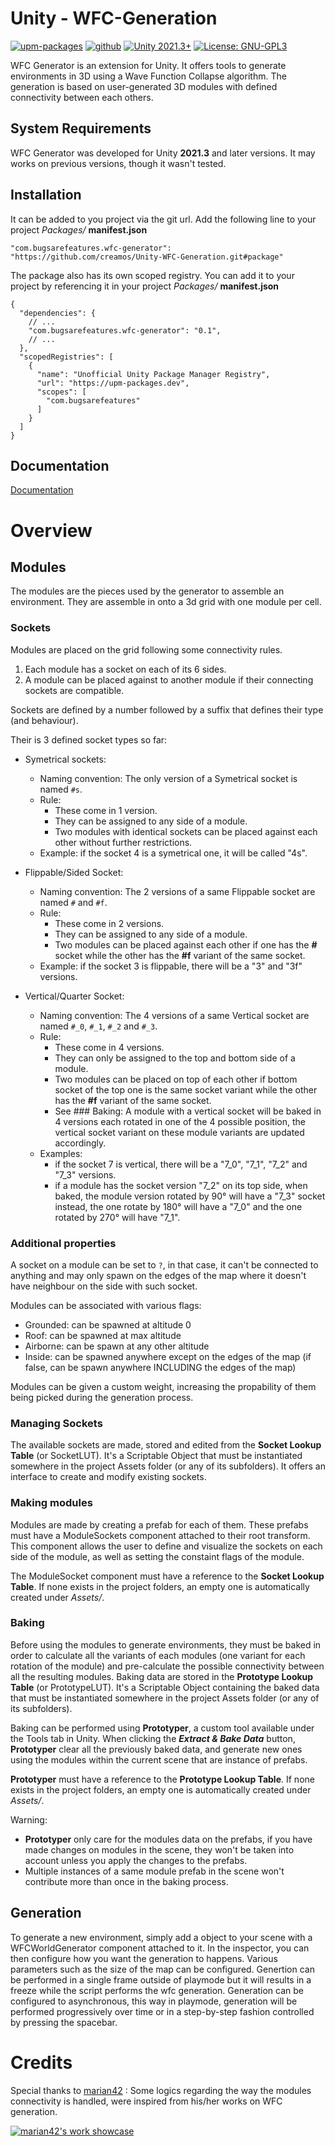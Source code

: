 # Unity - WFC-Generation
[![upm-packages](https://img.shields.io/badge/upm_packages-v0.3-green.svg)](https://upm-packages.dev/-/web/detail/com.bugsarefeatures.wfc-generator/)
[![github](https://img.shields.io/badge/github-v0.3-yellow.svg)](https://github.com/creamos/Unity-WFC-Generation/tree/main/)
[![Unity 2021.3+](https://img.shields.io/badge/unity-2021.3%2B-blue.svg)](https://unity3d.com/get-unity/download)
[![License: GNU-GPL3](https://img.shields.io/badge/License-GNU_GPL3-orange.svg)](https://github.com/creamos/Unity-WFC-Generation/blob/main/LICENSE)

WFC Generator is an extension for Unity.
It offers tools to generate environments in 3D using a Wave Function Collapse algorithm. The generation is based on user-generated 3D modules with defined connectivity between each others.

## System Requirements

WFC Generator was developed for Unity **2021.3** and later versions. It may works on previous versions, though it wasn't tested.

## Installation

It can be added to you project via the git url. Add the following line to your project *Packages/* **manifest.json**
```
"com.bugsarefeatures.wfc-generator": "https://github.com/creamos/Unity-WFC-Generation.git#package"
```
The package also has its own scoped registry. You can add it to your project by referencing it in your project *Packages/* **manifest.json**
```
{
  "dependencies": {
    // ...
    "com.bugsarefeatures.wfc-generator": "0.1", 
    // ...
  },
  "scopedRegistries": [
    {
      "name": "Unofficial Unity Package Manager Registry",
      "url": "https://upm-packages.dev",
      "scopes": [
        "com.bugsarefeatures"
      ]
    }
  ]
}
```

## Documentation

[Documentation](https://github.com/creamos/Unity-WFC-Generation/tree/main/Documentation~/Documentation.md)

# Overview

## Modules

The modules are the pieces used by the generator to assemble an environment.
They are assemble in onto a 3d grid with one module per cell.

### Sockets

Modules are placed on the grid following some connectivity rules.
1. Each module has a socket on each of its 6 sides.
2. A module can be placed against to another module if their connecting sockets are compatible.

Sockets are defined by a number followed by a suffix that defines their type (and behaviour).

Their is 3 defined socket types so far:
- Symetrical sockets:
  - Naming convention: The only version of a Symetrical socket is named `#s`.
  - Rule:
    - These come in 1 version.
    - They can be assigned to any side of a module.
    - Two modules with identical sockets can be placed against each other without further restrictions.
  - Example: if the socket 4 is a symetrical one, it will be called "4s".

- Flippable/Sided Socket:
  - Naming convention: The 2 versions of a same Flippable socket are named `#` and `#f`.
  - Rule:
    - These come in 2 versions.
    - They can be assigned to any side of a module.
    - Two modules can be placed against each other if one has the **#** socket while the other has the **#f** variant of the same socket.
  - Example: if the socket 3 is flippable, there will be a "3" and "3f" versions.

- Vertical/Quarter Socket:
  - Naming convention: The 4 versions of a same Vertical socket are named `#_0`, `#_1`, `#_2` and `#_3`.
  - Rule:
    - These come in 4 versions.
    - They can only be assigned to the top and bottom side of a module.
    - Two modules can be placed on top of each other if bottom socket of the top one is the same socket variant while the other has the **#f** variant of the same socket.
    - See ### Baking: A module with a vertical socket will be baked in 4 versions each rotated in one of the 4 possible position, the vertical socket variant on these module variants are updated accordingly.
  - Examples:
    - if the socket 7 is vertical, there will be a "7_0", "7_1", "7_2" and "7_3" versions.
    - if a module has the socket version "7_2" on its top side, when baked, the module version rotated by 90° will have a "7_3" socket instead, the one rotate by 180° will have a "7_0" and the one rotated by 270° will have "7_1".

### Additional properties

A socket on a module can be set to `?`, in that case, it can't be connected to anything and may only spawn on the edges of the map where it doesn't have neighbour on the side with such socket.

Modules can be associated with various flags:
  - Grounded: can be spawned at altitude 0
  - Roof: can be spawned at max altitude
  - Airborne: can be spawn at any other altitude
  - Inside: can be spawned anywhere except on the edges of the map (if false, can be spawn anywhere INCLUDING the edges of the map)

Modules can be given a custom weight, increasing the propability of them being picked during the generation process.

### Managing Sockets

The available sockets are made, stored and edited from the **Socket Lookup Table** (or SocketLUT). It's a Scriptable Object that must be instantiated somewhere in the project Assets folder (or any of its subfolders).
It offers an interface to create and modify existing sockets. 

### Making modules

Modules are made by creating a prefab for each of them. These prefabs must have a ModuleSockets component attached to their root transform.
This component allows the user to define and visualize the sockets on each side of the module, as well as setting the constaint flags of the module.

The ModuleSocket component must have a reference to the **Socket Lookup Table**. If none exists in the project folders, an empty one is automatically created under *Assets/*.

### Baking

Before using the modules to generate environments, they must be baked in order to calculate all the variants of each modules (one variant for each rotation of the module) and pre-calculate the possible connectivity between all the resulting modules. Baking data are stored in the **Prototype Lookup Table** (or PrototypeLUT). It's a Scriptable Object containing the baked data that must be instantiated somewhere in the project Assets folder (or any of its subfolders).

Baking can be performed using **Prototyper**, a custom tool available under the Tools tab in Unity.
When clicking the ***Extract & Bake Data*** button, **Prototyper** clear all the previously baked data, and generate new ones using the modules within the current scene that are instance of prefabs.

**Prototyper** must have a reference to the **Prototype Lookup Table**. If none exists in the project folders, an empty one is automatically created under *Assets/*.

Warning: 
- **Prototyper** only care for the modules data on the prefabs, if you have made changes on modules in the scene, they won't be taken into account unless you apply the changes to the prefabs.
- Multiple instances of a same module prefab in the scene won't contribute more than once in the baking process.

## Generation

To generate a new environment, simply add a object to your scene with a WFCWorldGenerator component attached to it.
In the inspector, you can then configure how you want the generation to happens.
Various parameters such as the size of the map can be configured.
Genertion can be performed in a single frame outside of playmode but it will results in a freeze while the script performs the wfc generation.
Generation can be configured to asynchronous, this way in playmode, generation will be performed progressively over time or in a step-by-step fashion controlled by pressing the spacebar.

# Credits

Special thanks to [marian42](https://marian42.de/article/wfc/) :
Some logics regarding the way the modules connectivity is handled, were inspired from his/her works on WFC generation.

[![marian42's work showcase](https://img.youtube.com/vi/-W7zt8181Zo/0.jpg)](//www.youtube.com/watch?v=-W7zt8181Zo "marian42's work showcase")
